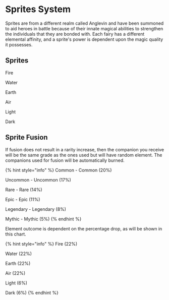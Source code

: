 # Sprites System

Sprites are from a different realm called Anglevin and have been summoned to aid heroes in battle because of their innate magical abilities to strengthen the individuals that they are bonded with. Each fairy has a different elemental affinity, and a sprite's power is dependent upon the magic quality it possesses.

## Sprites

Fire

Water

Earth

Air

Light

Dark

## Sprite Fusion

If fusion does not result in a rarity increase, then the companion you receive will be the same grade as the ones used but will have random element. The companions used for fusion will be automatically burned.&#x20;

{% hint style="info" %}
Common - Common (20%)&#x20;

Uncommon - Uncommon (17%)&#x20;

Rare - Rare (14%)&#x20;

Epic - Epic (11%)&#x20;

Legendary - Legendary (8%)&#x20;

Mythic - Mythic (5%)&#x20;
{% endhint %}

Element outcome is dependent on the percentage drop, as will be shown in this chart.&#x20;

{% hint style="info" %}
Fire (22%)&#x20;

Water (22%)&#x20;

Earth (22%)&#x20;

Air (22%)&#x20;

Light (6%)&#x20;

Dark (6%)
{% endhint %}
